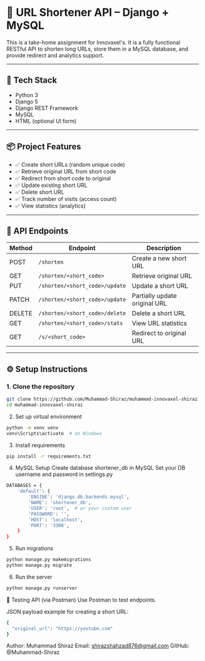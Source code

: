 # 🔗 URL Shortener API – Django + MySQL

This is a take-home assignment for Innovaxel's. It is a fully functional RESTful API to shorten long URLs, store them in a MySQL database, and provide redirect and analytics support.

---

## 🚀 Tech Stack

- Python 3
- Django 5
- Django REST Framework
- MySQL
- HTML (optional UI form)

---

## 📦 Project Features

- ✅ Create short URLs (random unique code)
- ✅ Retrieve original URL from short code
- ✅ Redirect from short code to original
- ✅ Update existing short URL
- ✅ Delete short URL
- ✅ Track number of visits (access count)
- ✅ View statistics (analytics)

---

## 🧪 API Endpoints

| Method | Endpoint                          | Description                      |
|--------|-----------------------------------|----------------------------------|
| POST   | `/shorten`                        | Create a new short URL           |
| GET    | `/shorten/<short_code>`           | Retrieve original URL            |
| PUT    | `/shorten/<short_code>/update`    | Update a short URL               |
| PATCH  | `/shorten/<short_code>/update`    | Partially update original URL    |
| DELETE | `/shorten/<short_code>/delete`    | Delete a short URL               |
| GET    | `/shorten/<short_code>/stats`     | View URL statistics              |
| GET    | `/s/<short_code>`                 | Redirect to original URL         |

---

## ⚙️ Setup Instructions

### 1. Clone the repository
```bash
git clone https://github.com/Muhammad-Shiraz/muhammad-innovaxel-shiraz.git
cd muhammad-innovaxel-shiraz
```

2. Set up virtual environment
```bash
python -m venv venv
venv\Scripts\activate  # on Windows
```

3. Install requirements
```bash
pip install -r requirements.txt
```

4. MySQL Setup
  Create database shortener_db in MySQL
  Set your DB username and password in settings.py

```bash
DATABASES = {
    'default': {
        'ENGINE': 'django.db.backends.mysql',
        'NAME': 'shortener_db',
        'USER': 'root',  # or your custom user
        'PASSWORD': '',
        'HOST': 'localhost',
        'PORT': '3306',
    }
}
```

5. Run migrations
```bash
python manage.py makemigrations
python manage.py migrate
```

6. Run the server
```bash
python manage.py runserver
```

🧪 Testing API (via Postman)
Use Postman to test endpoints.

JSON payload example for creating a short URL:

```bash
{
  "original_url": "https://youtube.com"
}
```
Author: 
Muhammad Shiraz
Email: shirazshahzad876@gmail.com
GitHub: @Muhammad-Shiraz
